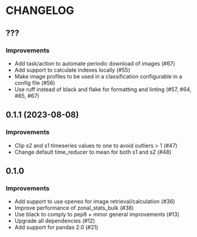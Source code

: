 # CHANGELOG

## ???

### Improvements

- Add task/action to automate periodic download of images (#67)
- Add support to calculate indexes locally (#55)
- Make image profiles to be used in a classification configurable in a config file (#56)
- Use ruff instead of black and flake for formatting and linting (#57, #64, #65, #67)

## 0.1.1 (2023-08-08)

### Improvements

- Clip s2 and s1 timeseries values to one to avoid outliers > 1 (#47)
- Change default time_reducer to mean for both s1 and s2 (#48)

## 0.1.0
### Improvements

- Add support to use openeo for image retrieval/calculation (#36)
- Improve performance of zonal_stats_bulk (#38)
- Use black to comply to pep8 + minor general improvements (#13)
- Upgrade all dependencies (#12)
- Add support for pandas 2.0 (#21)
